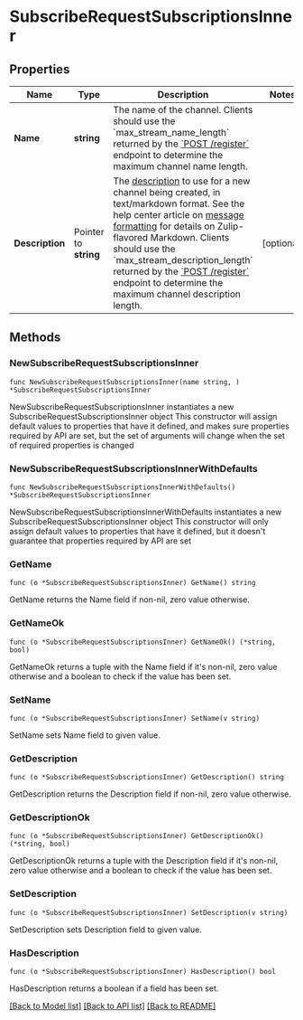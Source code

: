 # SubscribeRequestSubscriptionsInner

## Properties

Name | Type | Description | Notes
------------ | ------------- | ------------- | -------------
**Name** | **string** | The name of the channel.  Clients should use the &#x60;max_stream_name_length&#x60; returned by the [&#x60;POST /register&#x60;](/api/register-queue) endpoint to determine the maximum channel name length.  | 
**Description** | Pointer to **string** | The [description](/help/change-the-channel-description) to use for a new channel being created, in text/markdown format.  See the help center article on [message formatting](/help/format-your-message-using-markdown) for details on Zulip-flavored Markdown.  Clients should use the &#x60;max_stream_description_length&#x60; returned by the [&#x60;POST /register&#x60;](/api/register-queue) endpoint to determine the maximum channel description length.  | [optional] 

## Methods

### NewSubscribeRequestSubscriptionsInner

`func NewSubscribeRequestSubscriptionsInner(name string, ) *SubscribeRequestSubscriptionsInner`

NewSubscribeRequestSubscriptionsInner instantiates a new SubscribeRequestSubscriptionsInner object
This constructor will assign default values to properties that have it defined,
and makes sure properties required by API are set, but the set of arguments
will change when the set of required properties is changed

### NewSubscribeRequestSubscriptionsInnerWithDefaults

`func NewSubscribeRequestSubscriptionsInnerWithDefaults() *SubscribeRequestSubscriptionsInner`

NewSubscribeRequestSubscriptionsInnerWithDefaults instantiates a new SubscribeRequestSubscriptionsInner object
This constructor will only assign default values to properties that have it defined,
but it doesn't guarantee that properties required by API are set

### GetName

`func (o *SubscribeRequestSubscriptionsInner) GetName() string`

GetName returns the Name field if non-nil, zero value otherwise.

### GetNameOk

`func (o *SubscribeRequestSubscriptionsInner) GetNameOk() (*string, bool)`

GetNameOk returns a tuple with the Name field if it's non-nil, zero value otherwise
and a boolean to check if the value has been set.

### SetName

`func (o *SubscribeRequestSubscriptionsInner) SetName(v string)`

SetName sets Name field to given value.


### GetDescription

`func (o *SubscribeRequestSubscriptionsInner) GetDescription() string`

GetDescription returns the Description field if non-nil, zero value otherwise.

### GetDescriptionOk

`func (o *SubscribeRequestSubscriptionsInner) GetDescriptionOk() (*string, bool)`

GetDescriptionOk returns a tuple with the Description field if it's non-nil, zero value otherwise
and a boolean to check if the value has been set.

### SetDescription

`func (o *SubscribeRequestSubscriptionsInner) SetDescription(v string)`

SetDescription sets Description field to given value.

### HasDescription

`func (o *SubscribeRequestSubscriptionsInner) HasDescription() bool`

HasDescription returns a boolean if a field has been set.


[[Back to Model list]](../README.md#documentation-for-models) [[Back to API list]](../README.md#documentation-for-api-endpoints) [[Back to README]](../README.md)


